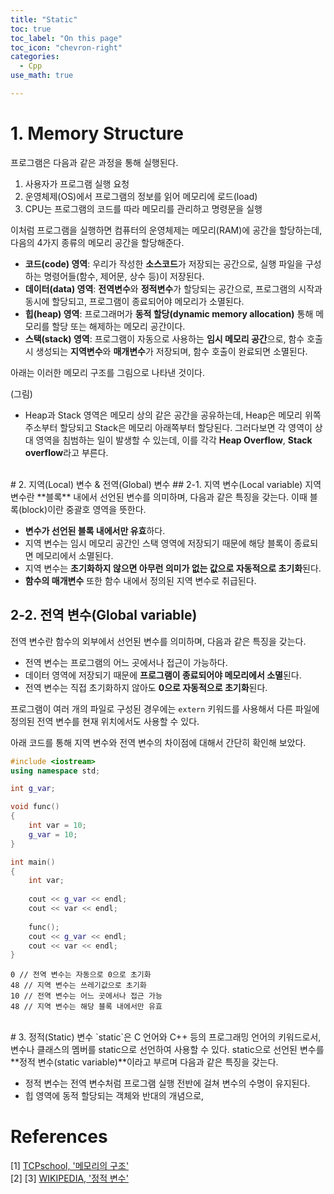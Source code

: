 ```yaml
---
title: "Static"
toc: true
toc_label: "On this page"
toc_icon: "chevron-right"
categories:
  - Cpp
use_math: true

---
```


# 1. Memory Structure
프로그램은 다음과 같은 과정을 통해 실행된다.

1. 사용자가 프로그램 실행 요청
2. 운영체제(OS)에서 프로그램의 정보를 읽어 메모리에 로드(load)
3. CPU는 프로그램의 코드를 따라 메모리를 관리하고 명령문을 실행

이처럼 프로그램을 실행하면 컴퓨터의 운영체제는 메모리(RAM)에 공간을 할당하는데, 다음의 4가지 종류의 메모리 공간을 할당해준다.

- **코드(code) 영역**: 우리가 작성한 **소스코드**가 저장되는 공간으로, 실행 파일을 구성하는 명령어들(함수, 제어문, 상수 등)이 저장된다.
- **데이터(data) 영역**: **전역변수**와 **정적변수**가 할당되는 공간으로, 프로그램의 시작과 동시에 할당되고, 프로그램이 종료되어야 메모리가 소멸된다.
- **힙(heap) 영역**: 프로그래머가 **동적 할당(dynamic memory allocation)** 통해 메모리를 할당 또는 해제하는 메모리 공간이다.
- **스택(stack) 영역**: 프로그램이 자동으로 사용하는 **임시 메모리 공간**으로, 함수 호출 시 생성되는 **지역변수**와 **매개변수**가 저장되며, 함수 호출이 완료되면 소멸된다.

아래는 이러한 메모리 구조를 그림으로 나타낸 것이다.

(그림)

+ Heap과 Stack 영역은 메모리 상의 같은 공간을 공유하는데, Heap은 메모리 위쪽 주소부터 할당되고 Stack은 메모리 아래쪽부터 할당된다. 그러다보면 각 영역이 상대 영역을 침범하는 일이 발생할 수 있는데, 이를 각각 **Heap Overflow**, **Stack overflow**라고 부른다.


<br/>
# 2. 지역(Local) 변수 & 전역(Global) 변수
## 2-1. 지역 변수(Local variable)
지역 변수란 **블록** 내에서 선언된 변수를 의미하며, 다음과 같은 특징을 갖는다. 이때 블록(block)이란 중괄호 영역을 뜻한다.

- **변수가 선언된 블록 내에서만 유효**하다.
- 지역 변수는 임시 메모리 공간인 스택 영역에 저장되기 때문에 해당 블록이 종료되면 메모리에서 소멸된다.
- 지역 변수는 **초기화하지 않으면 아무런 의미가 없는 값으로 자동적으로 초기화**된다.
- **함수의 매개변수** 또한 함수 내에서 정의된 지역 변수로 취급된다.

## 2-2. 전역 변수(Global variable)
전역 변수란 함수의 외부에서 선언된 변수를 의미하며, 다음과 같은 특징을 갖는다.

- 전역 변수는 프로그램의 어느 곳에서나 접근이 가능하다.
- 데이터 영역에 저장되기 때문에 **프로그램이 종료되어야 메모리에서 소멸**된다.
- 전역 변수는 직접 초기화하지 않아도 **0으로 자동적으로 초기화**된다.

프로그램이 여러 개의 파일로 구성된 경우에는 `extern` 키워드를 사용해서 다른 파일에 정의된 전역 변수를 현재 위치에서도 사용할 수 있다.

아래 코드를 통해 지역 변수와 전역 변수의 차이점에 대해서 간단히 확인해 보았다.
```cpp
#include <iostream>
using namespace std;

int g_var;

void func()
{
    int var = 10;
    g_var = 10;
}

int main()
{
    int var;
    
    cout << g_var << endl;
    cout << var << endl;
    
    func();
    cout << g_var << endl;
    cout << var << endl;
}
```
```
0 // 전역 변수는 자동으로 0으로 초기화
48 // 지역 변수는 쓰레기값으로 초기화
10 // 전역 변수는 어느 곳에서나 접근 가능
48 // 지역 변수는 해당 블록 내에서만 유효
```


<br/>
# 3. 정적(Static) 변수
`static`은 C 언어와 C++ 등의 프로그래밍 언어의 키워드로서, 변수나 클래스의 멤버를 static으로 선언하여 사용할 수 있다. static으로 선언된 변수를 **정적 변수(static variable)**이라고 부르며 다음과 같은 특징을 갖는다.

- 정적 변수는 전역 변수처럼 프로그램 실행 전반에 걸쳐 변수의 수명이 유지된다.
- 힙 영역에 동적 할당되는 객체와 반대의 개념으로, 

# References
[1] [TCPschool, '메모리의 구조'](http://tcpschool.com/c/c_memory_structure)  
[2] 
[3] [WIKIPEDIA, '정적 변수'](https://ko.m.wikipedia.org/wiki/%EC%A0%95%EC%A0%81_%EB%B3%80%EC%88%98)  
